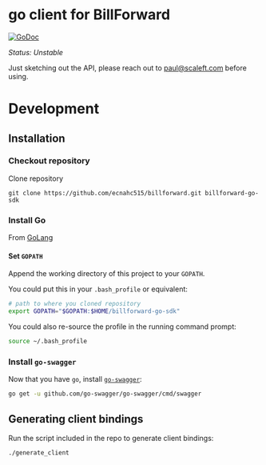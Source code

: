 # go client for BillForward

[![GoDoc](https://godoc.org/github.com/authclub/billforward?status.png)](https://godoc.org/github.com/authclub/billforward)

*Status: Unstable*

Just sketching out the API, please reach out to paul@scaleft.com before using.

# Development

## Installation

### Checkout repository

Clone repository

```
git clone https://github.com/ecnahc515/billforward.git billforward-go-sdk
```

### Install Go

From [GoLang](https://golang.org/dl/)

#### Set `GOPATH`

Append the working directory of this project to your `GOPATH`.

You could put this in your `.bash_profile` or equivalent:

```bash
# path to where you cloned repository
export GOPATH="$GOPATH:$HOME/billforward-go-sdk"
```

You could also re-source the profile in the running command prompt:

```bash
source ~/.bash_profile
```

### Install `go-swagger`

Now that you have `go`, install [`go-swagger`](https://github.com/go-swagger/go-swagger):

```bash
go get -u github.com/go-swagger/go-swagger/cmd/swagger
```

## Generating client bindings

Run the script included in the repo to generate client bindings:

```bash
./generate_client
```